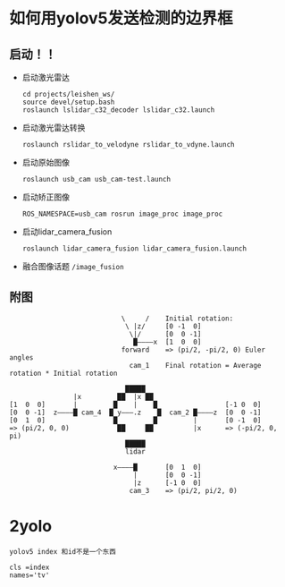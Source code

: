 # 如何用yolov5发送检测的边界框
## 启动！！
 - 启动激光雷达
   ```Shell
   cd projects/leishen_ws/
   source devel/setup.bash
   roslaunch lslidar_c32_decoder lslidar_c32.launch 
   ```
 - 启动激光雷达转换
   ```Shell
   roslaunch rslidar_to_velodyne rslidar_to_vdyne.launch 
   ```
 - 启动原始图像
   ```Shell
   roslaunch usb_cam usb_cam-test.launch
   ```
 - 启动矫正图像
   ```Shell
   ROS_NAMESPACE=usb_cam rosrun image_proc image_proc
   ```
 - 启动lidar_camera_fusion
   ```Shell
   roslaunch lidar_camera_fusion lidar_camera_fusion.launch
   ```
 - 融合图像话题
   `/image_fusion`

## 附图
   ```Shell
                               \     /    Initial rotation:
                                \ |z/     [0 -1  0]
                                 \|/      [0  0 -1]
                                  █————x  [1  0  0]
                               forward    => (pi/2, -pi/2, 0) Euler angles
                                 cam_1    Final rotation = Average rotation * Initial rotation
  
                                █████
                   |x         ██  |x ██
   [1  0  0]       |         █    |    █                 [-1 0  0]
   [0  0 -1]  z————█ cam_4  █ y———.z    █  cam_2 █————z  [0  0 -1]
   [0  1  0]                 █         █         |       [0 -1  0]
   => (pi/2, 0, 0)            ██     ██          |x      => (-pi/2, 0, pi)
                                █████
                                lidar

                             x————█       [0  1  0]
                                  |       [0  0 -1]
                                  |z      [-1 0  0]
                                 cam_3    => (pi/2, pi/2, 0)
   ```

# 2yolo
```
yolov5 index 和id不是一个东西

cls =index
names='tv'
```
